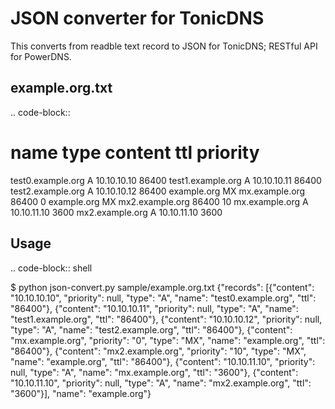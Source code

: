 JSON converter for TonicDNS
===========================

This converts from readble text record to JSON for TonicDNS; RESTful API for PowerDNS.

example.org.txt
---------------

.. code-block::

   # name type content ttl priority
   test0.example.org A 10.10.10.10 86400
   test1.example.org A 10.10.10.11 86400
   test2.example.org A 10.10.10.12 86400
   example.org MX mx.example.org 86400 0
   example.org MX mx2.example.org 86400 10
   mx.example.org A 10.10.11.10 3600
   mx2.example.org A               10.10.11.10 3600

Usage
-----

.. code-block:: shell

   $ python json-convert.py sample/example.org.txt
   {"records": [{"content": "10.10.10.10", "priority": null, "type": "A", "name": "test0.example.org", "ttl": "86400"}, {"content": "10.10.10.11", "priority": null, "type": "A", "name": "test1.example.org", "ttl": "86400"}, {"content": "10.10.10.12", "priority": null, "type": "A", "name": "test2.example.org", "ttl": "86400"}, {"content": "mx.example.org", "priority": "0", "type": "MX", "name": "example.org", "ttl": "86400"}, {"content": "mx2.example.org", "priority": "10", "type": "MX", "name": "example.org", "ttl": "86400"}, {"content": "10.10.11.10", "priority": null, "type": "A", "name": "mx.example.org", "ttl": "3600"}, {"content": "10.10.11.10", "priority": null, "type": "A", "name": "mx2.example.org", "ttl": "3600"}], "name": "example.org"}






